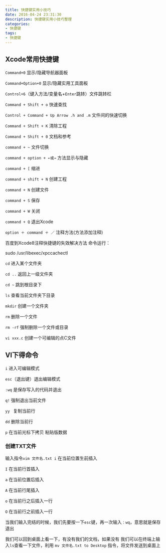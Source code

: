 ```yaml
---
title: 快捷键实用小技巧
date: 2016-04-24 23:31:30
description: 快捷键实用小技巧整理
categories:
- 快捷键
tags:
- 快捷键
---
```


## Xcode常用快捷键

`Command+0` 显示/隐藏导航器面板

`Command+Option+0` 显示/隐藏实用工具面板

`Control+6`（键入方法/变量名+`Enter`跳转）文件跳转栏

`Command + Shift + o` 快速查找

`Control + Command + Up Arrow .h and .m` 文件间的快速切换

`Command + Shift + K` 清除工程

`Command + Shift + 0` 文档和参考

`command + ~` 文件切换

`command + option + ←或→`   方法显示与隐藏

`command + [` 缩进

`command + shift + N` 创建工程

`command + N` 创建文件

`command + S` 保存

`command + W` 关闭

`command + Q` 退出Xcode



`option ＋ command ＋ ／` 注释方法(方法添加注释)

百度到Xcode8注释快捷键的失效解决方法
命令运行：

sudo /usr/libexec/xpccachectl

`cd`  进入某个文件夹

`cd ..` 返回上一级文件夹

`cd ~` 跳到根目录下

`ls`  查看当前文件夹下目录

`mkdir` 创建一个文件夹

`rm` 删除一个文件

`rm -rf` 强制删除一个文件或目录

`vi xxx.c`  创建一个可编辑的点C文件

## VI下得命令
`i`   进入可编辑模式

`esc`（退出键）退出编辑模式


`:wq`  是保存写入的代码并退出

`q!`   强制退出当前文件

`yy `  复制当前行

`dd`   删除当前行

`p`    在当前光标下拷贝   粘贴版数据

### 创建TXT文件

输入指令`vim 文件名.txt i` 在当前位置生前插入

`I` 在当前行首插入

`a` 在当前位置后插入

`A` 在当前行尾插入

`o` 在当前行之后插入一行

`O` 在当前行之前插入一行

当我们输入完结的时候，我们先要按一下`esc`键，再一次输入`：wq`，意思就是保存退出

我们可以回到桌面上看一下，有没有我们的文档，如果没有
我们可以在终端上输入`ls`查看一下文件，利用  `mv 文件名.txt to Desktop` 指令，将文件发送到桌面上

